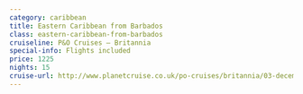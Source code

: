 ```yaml
---
category: caribbean
title: Eastern Caribbean from Barbados
class: eastern-caribbean-from-barbados
cruiseline: P&O Cruises – Britannia
special-info: Flights included
price: 1225
nights: 15
cruise-url: http://www.planetcruise.co.uk/po-cruises/britannia/03-december-2016/97641?utm_medium=referral&utm_source=secret-escapes&utm_campaign=website
---
```

